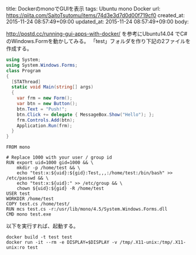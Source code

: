 title: DockerのmonoでGUIを表示
tags: Ubuntu mono Docker
url: https://qiita.com/SaitoTsutomu/items/74d3e3d7d0d00f719cf0
created_at: 2015-11-24 08:57:49+09:00
updated_at: 2015-11-24 08:57:49+09:00
body:

http://postd.cc/running-gui-apps-with-docker/ を参考にUbuntu14.04 でC#のWindows.Formを動かしてみる。
「test」フォルダを作り下記の2ファイルを作成する。

```c#:test/test.cs
using System;
using System.Windows.Forms;
class Program
{
  [STAThread]
  static void Main(string[] args)
  {
    var frm = new Form();
    var btn = new Button();
    btn.Text = "Push!";
    btn.Click += delegate { MessageBox.Show("Hello"); };
    frm.Controls.Add(btn);
    Application.Run(frm);
  }
}
```

```test:test/Dockerfile 
FROM mono
 
# Replace 1000 with your user / group id
RUN export uid=1000 gid=1000 && \
    mkdir -p /home/test && \
    echo "test:x:${uid}:${gid}:Test,,,:/home/test:/bin/bash" >> /etc/passwd && \
    echo "test:x:${uid}:" >> /etc/group && \
    chown ${uid}:${gid} -R /home/test
USER test
WORKDIR /home/test
COPY test.cs /home/test/
RUN mcs test.cs -r:/usr/lib/mono/4.5/System.Windows.Forms.dll
CMD mono test.exe
```

以下を実行すれば、起動する。

```bash:ubuntu
docker build -t test test
docker run -it --rm -e DISPLAY=$DISPLAY -v /tmp/.X11-unix:/tmp/.X11-unix:ro test
```

